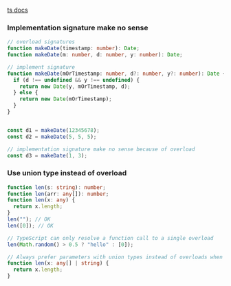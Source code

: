 [ts docs](https://www.typescriptlang.org/docs/handbook/2/functions.html#function-overloads)

### Implementation signature make no sense
```ts
// overload signatures
function makeDate(timestamp: number): Date;
function makeDate(m: number, d: number, y: number): Date;

// implement signature
function makeDate(mOrTimestamp: number, d?: number, y?: number): Date {
  if (d !== undefined && y !== undefined) {
    return new Date(y, mOrTimestamp, d);
  } else {
    return new Date(mOrTimestamp);
  }
}


const d1 = makeDate(12345678);
const d2 = makeDate(5, 5, 5);

// implementation signature make no sense because of overload 
const d3 = makeDate(1, 3);
```

### Use union type instead of overload
```ts
function len(s: string): number;
function len(arr: any[]): number;
function len(x: any) {
  return x.length;
}
len(""); // OK
len([0]); // OK

// TypeScript can only resolve a function call to a single overload
len(Math.random() > 0.5 ? "hello" : [0]);

// Always prefer parameters with union types instead of overloads when possible
function len(x: any[] | string) {
  return x.length;
}
```